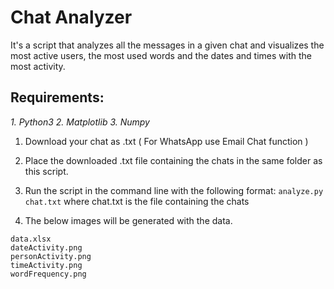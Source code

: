 # Chat Analyzer

It's a script that analyzes all the messages in a given chat and visualizes the most active users, the most used words and the dates and times with the most activity.

## Requirements:

_1. Python3_
_2. Matplotlib_
_3. Numpy_

1. Download your chat as .txt ( For WhatsApp use Email Chat function )

2. Place the downloaded .txt file containing the chats in the same folder as this script.

3. Run the script in the command line with the following format:
`analyze.py chat.txt` where chat.txt is the file containing the chats

4. The below images will be generated with the data.

```
data.xlsx
dateActivity.png
personActivity.png
timeActivity.png
wordFrequency.png
```
